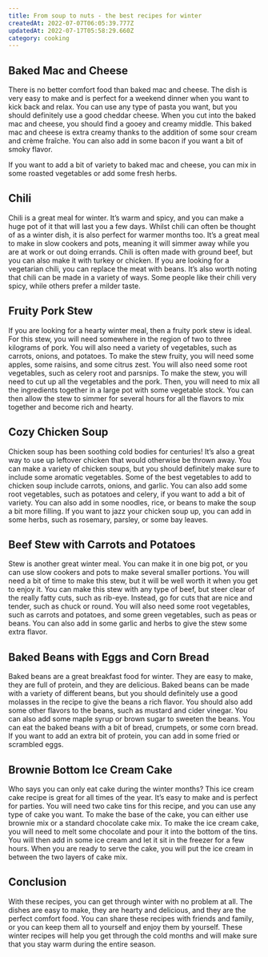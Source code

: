 ```yaml
---
title: From soup to nuts - the best recipes for winter
createdAt: 2022-07-07T06:05:39.777Z
updatedAt: 2022-07-17T05:58:29.660Z
category: cooking
---
```


## Baked Mac and Cheese

There is no better comfort food than baked mac and cheese. The dish is very easy to make and is perfect for a weekend dinner when you want to kick back and relax.
You can use any type of pasta you want, but you should definitely use a good cheddar cheese. When you cut into the baked mac and cheese, you should find a gooey and creamy middle.
This baked mac and cheese is extra creamy thanks to the addition of some sour cream and crème fraîche. You can also add in some bacon if you want a bit of smoky flavor.

If you want to add a bit of variety to baked mac and cheese, you can mix in some roasted vegetables or add some fresh herbs.

## Chili

Chili is a great meal for winter. It’s warm and spicy, and you can make a huge pot of it that will last you a few days.
Whilst chili can often be thought of as a winter dish, it is also perfect for warmer months too. It’s a great meal to make in slow cookers and pots, meaning it will simmer away while you are at work or out doing errands.
Chili is often made with ground beef, but you can also make it with turkey or chicken. If you are looking for a vegetarian chili, you can replace the meat with beans.
It’s also worth noting that chili can be made in a variety of ways. Some people like their chili very spicy, while others prefer a milder taste.

## Fruity Pork Stew

If you are looking for a hearty winter meal, then a fruity pork stew is ideal.
For this stew, you will need somewhere in the region of two to three kilograms of pork. You will also need a variety of vegetables, such as carrots, onions, and potatoes.
To make the stew fruity, you will need some apples, some raisins, and some citrus zest. You will also need some root vegetables, such as celery root and parsnips.
To make the stew, you will need to cut up all the vegetables and the pork. Then, you will need to mix all the ingredients together in a large pot with some vegetable stock.
You can then allow the stew to simmer for several hours for all the flavors to mix together and become rich and hearty.

## Cozy Chicken Soup

Chicken soup has been soothing cold bodies for centuries! It’s also a great way to use up leftover chicken that would otherwise be thrown away.
You can make a variety of chicken soups, but you should definitely make sure to include some aromatic vegetables.
Some of the best vegetables to add to chicken soup include carrots, onions, and garlic. You can also add some root vegetables, such as potatoes and celery, if you want to add a bit of variety.
You can also add in some noodles, rice, or beans to make the soup a bit more filling.
If you want to jazz your chicken soup up, you can add in some herbs, such as rosemary, parsley, or some bay leaves.

## Beef Stew with Carrots and Potatoes

Stew is another great winter meal. You can make it in one big pot, or you can use slow cookers and pots to make several smaller portions.
You will need a bit of time to make this stew, but it will be well worth it when you get to enjoy it.
You can make this stew with any type of beef, but steer clear of the really fatty cuts, such as rib-eye. Instead, go for cuts that are nice and tender, such as chuck or round.
You will also need some root vegetables, such as carrots and potatoes, and some green vegetables, such as peas or beans.
You can also add in some garlic and herbs to give the stew some extra flavor.

## Baked Beans with Eggs and Corn Bread

Baked beans are a great breakfast food for winter. They are easy to make, they are full of protein, and they are delicious.
Baked beans can be made with a variety of different beans, but you should definitely use a good molasses in the recipe to give the beans a rich flavor.
You should also add some other flavors to the beans, such as mustard and cider vinegar. You can also add some maple syrup or brown sugar to sweeten the beans.
You can eat the baked beans with a bit of bread, crumpets, or some corn bread. If you want to add an extra bit of protein, you can add in some fried or scrambled eggs.

## Brownie Bottom Ice Cream Cake

Who says you can only eat cake during the winter months? This ice cream cake recipe is great for all times of the year. It’s easy to make and is perfect for parties.
You will need two cake tins for this recipe, and you can use any type of cake you want. To make the base of the cake, you can either use brownie mix or a standard chocolate cake mix.
To make the ice cream cake, you will need to melt some chocolate and pour it into the bottom of the tins. You will then add in some ice cream and let it sit in the freezer for a few hours. When you are ready to serve the cake, you will put the ice cream in between the two layers of cake mix.

## Conclusion

With these recipes, you can get through winter with no problem at all. The dishes are easy to make, they are hearty and delicious, and they are the perfect comfort food.
You can share these recipes with friends and family, or you can keep them all to yourself and enjoy them by yourself.
These winter recipes will help you get through the cold months and will make sure that you stay warm during the entire season.
